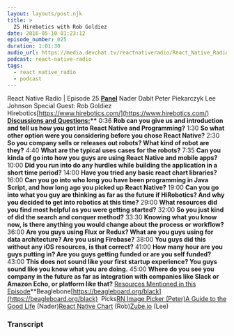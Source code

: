 ```yaml
---
layout: layouts/post.njk
title: >
  25 Hirebotics with Rob Goldiez
date: 2016-05-10 01:23:12
episode_number: 025
duration: 1:01:30
audio_url: https://media.devchat.tv/reactnativeradio/React_Native_Radio_Epsiode_25.mp3
podcast: react-native-radio
tags:
  - react_native_radio
  - podcast
---
```


React Native Radio | Episode 25 **<u>Panel</u>** Nader Dabit Peter Piekarczyk Lee Johnson Special Guest: Rob Goldiez Hirebotics[https://www.hirebotics.com/](https://www.hirebotics.com/) **<u>Discussions and Questions:</u>\*\*** 0:36 **Rob can you give us and introduction and tell us how you got into React Native and Programming?** 1:30 **So what other option were you considering before you chose React Native?** 2:30 **So you company sells or releases out robots? What kind of robot are they?** 4:40 **What are the typical uses cases for the robots?** 7:35 **Can you kinda of go into how you guys are using React Native and mobile apps?** 10:00 **Did you run into do any hurdles while building the application in a short time period?** 14:00 **Have you tried any basic react chart libraries?** 16:00 **Can you go into who long you have been programming in Java Script, and how long ago you picked up React Native?** 19:00 **Can you go into what you guy are thinking as far as the future if HiRobotics? And why you decided to get into robotics at this time?** 29:00 **What resources did you find most helpful as you were getting started?** 32:00 **So you just kind of did the search and conquer method?** 33:30 **Knowing what you know now, is there anything you would change about the process or workflow?** 36:00 **Are you guys using Flux or Redux? What are you guys using for data architecture? Are you using Firebase?** 38:00 **You guys did this without any iOS resources, is that correct?** 41:00 **How many hour are you guys putting in? Are you guys getting funded or are you self funded?** 43:00 **This does not sound like your first startup experience? You guys sound like you know what you are doing.** 45:00 **Where do you see you company in the future as far as integration with companies like Slack or Amazon Echo, or platform like that?** <u>Resources Mentioned in this Episode</u>\*\*Beaglebone[https://beagleboard.org/black](https://beagleboard.org/black)&nbsp; Picks[RN Image Picker (Peter)](https://github.com/marcshilling/react-native-image-picker)[A Guide to the Good Life](https://www.amazon.com/Guide-Good-Life-Ancient-Stoic/dp/0195374614) (Nader)[React Native Chart](https://github.com/tomauty/react-native-chart) (Rob)[Zube.io](https://Zube.io) (Lee)

### Transcript
